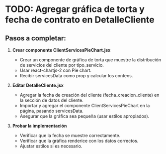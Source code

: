 # TODO: Agregar gráfica de torta y fecha de contrato en DetalleCliente

## Pasos a completar:

1. **Crear componente ClientServicesPieChart.jsx**
   - Crear un componente de gráfica de torta que muestre la distribución de servicios del cliente por tipo_servicio.
   - Usar react-chartjs-2 con Pie chart.
   - Recibir servicesData como prop y calcular los conteos.

2. **Editar DetalleCliente.jsx**
   - Agregar la fecha de creación del cliente (fecha_creacion_cliente) en la sección de datos del cliente.
   - Importar y agregar el componente ClientServicesPieChart en la página, pasando servicesData.
   - Asegurar que la gráfica sea pequeña (usar estilos apropiados).

3. **Probar la implementación**
   - Verificar que la fecha se muestre correctamente.
   - Verificar que la gráfica renderice con los datos correctos.
   - Ajustar estilos si es necesario.
